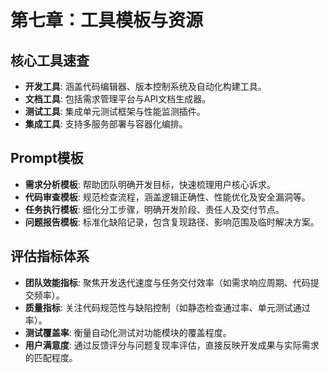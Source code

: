 # 第七章：工具模板与资源

## 核心工具速查

- **开发工具**: 涵盖代码编辑器、版本控制系统及自动化构建工具。
- **文档工具**: 包括需求管理平台与API文档生成器。
- **测试工具**: 集成单元测试框架与性能监测插件。
- **集成工具**: 支持多服务部署与容器化编排。

## Prompt模板

- **需求分析模板**: 帮助团队明确开发目标，快速梳理用户核心诉求。
- **代码审查模板**: 规范检查流程，涵盖逻辑正确性、性能优化及安全漏洞等。
- **任务执行模板**: 细化分工步骤，明确开发阶段、责任人及交付节点。
- **问题报告模板**: 标准化缺陷记录，包含复现路径、影响范围及临时解决方案。

## 评估指标体系

- **团队效能指标**: 聚焦开发迭代速度与任务交付效率（如需求响应周期、代码提交频率）。
- **质量指标**: 关注代码规范性与缺陷控制（如静态检查通过率、单元测试通过率）。
- **测试覆盖率**: 衡量自动化测试对功能模块的覆盖程度。
- **用户满意度**: 通过反馈评分与问题复现率评估，直接反映开发成果与实际需求的匹配程度。